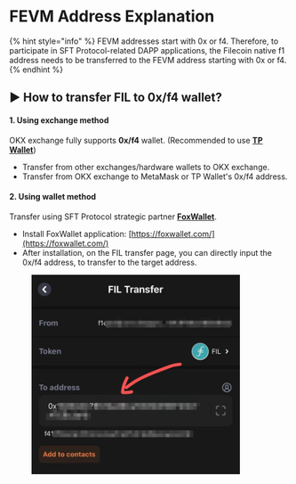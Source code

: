 # FEVM Address Explanation

{% hint style="info" %}
FEVM addresses start with 0x or f4. Therefore, to participate in SFT Protocol-related DAPP applications, the Filecoin native f1 address needs to be transferred to the FEVM address starting with 0x or f4.
{% endhint %}

## ▶ How to transfer FIL to 0x/f4 wallet?

#### 1. Using exchange method

OKX exchange fully supports **0x/f4** wallet. (Recommended to use [**TP Wallet**](https://www.tokenpocket.pro/en/download/app))

* Transfer from other exchanges/hardware wallets to OKX exchange.
* Transfer from OKX exchange to MetaMask or TP Wallet's 0x/f4 address.

#### 2. Using wallet method

Transfer using SFT Protocol strategic partner [**FoxWallet**](https://foxwallet.com/).

* Install FoxWallet application: [https://foxwallet.com/](https://foxwallet.com/)
* After installation, on the FIL transfer page, you can directly input the 0x/f4 address, to transfer to the target address.

<figure><img src="../../.gitbook/assets/image (13).png" alt="" width="375"><figcaption></figcaption></figure>
